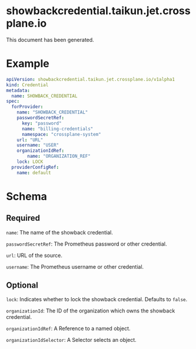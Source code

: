 
showbackcredential.taikun.jet.crossplane.io
===========================================


This document has been generated.
  

# Example


```yaml
apiVersion: showbackcredential.taikun.jet.crossplane.io/v1alpha1
kind: Credential
metadata:
  name: SHOWBACK_CREDENTIAL
spec:
  forProvider:
    name: "SHOWBACK_CREDENTIAL"
    passwordSecretRef:
      key: "password"
      name: "billing-credentials"
      namespace: "crossplane-system"
    url: "URL"
    username: "USER"
    organizationIdRef:
        name: "ORGANIZATION_REF"
    lock: LOCK
  providerConfigRef:
    name: default

```  

# Schema
  

## Required
  
`name`: The name of the showback credential.
  
`passwordSecretRef`: The Prometheus password or other credential.
  
`url`: URL of the source.
  
`username`: The Prometheus username or other credential.
  

## Optional
  
`lock`: Indicates whether to lock the showback credential. Defaults to `false`.
  
`organizationId`: The ID of the organization which owns the showback credential.
  
`organizationIdRef`: A Reference to a named object.
  
`organizationIdSelector`: A Selector selects an object.
  
